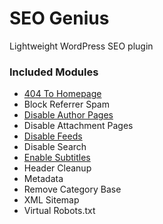 # SEO Genius

Lightweight WordPress SEO plugin

### Included Modules

- [404 To Homepage](https://www.littlebizzy.com/plugins/404-to-homepage)
- Block Referrer Spam
- [Disable Author Pages](https://www.littlebizzy.com/plugins/disable-feeds)
- Disable Attachment Pages
- [Disable Feeds](https://www.littlebizzy.com/plugins/disable-feeds)
- Disable Search
- [Enable Subtitles](https://www.littlebizzy.com/plugins/enable-subtitles)
- Header Cleanup
- Metadata
- Remove Category Base
- XML Sitemap
- Virtual Robots.txt
